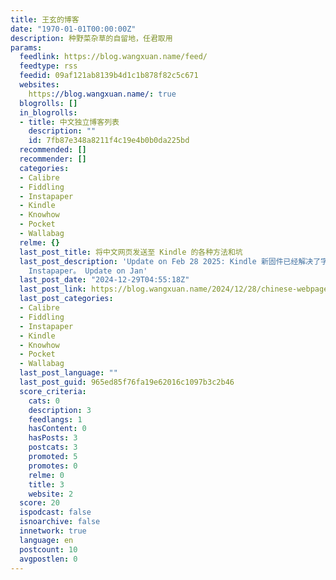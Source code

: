 ```yaml
---
title: 王玄的博客
date: "1970-01-01T00:00:00Z"
description: 种野菜杂草的自留地，任君取用
params:
  feedlink: https://blog.wangxuan.name/feed/
  feedtype: rss
  feedid: 09af121ab8139b4d1c1b878f82c5c671
  websites:
    https://blog.wangxuan.name/: true
  blogrolls: []
  in_blogrolls:
  - title: 中文独立博客列表
    description: ""
    id: 7fb87e348a8211f4c19e4b0b0da225bd
  recommended: []
  recommender: []
  categories:
  - Calibre
  - Fiddling
  - Instapaper
  - Kindle
  - Knowhow
  - Pocket
  - Wallabag
  relme: {}
  last_post_title: 将中文网页发送至 Kindle 的各种方法和坑
  last_post_description: 'Update on Feb 28 2025: Kindle 新固件已经解决了字体设置不能持久生效的问题。中文显示问题比以前好解决了。对于大部分读者推荐使用
    Instapaper。 Update on Jan'
  last_post_date: "2024-12-29T04:55:18Z"
  last_post_link: https://blog.wangxuan.name/2024/12/28/chinese-webpage-to-kindle/
  last_post_categories:
  - Calibre
  - Fiddling
  - Instapaper
  - Kindle
  - Knowhow
  - Pocket
  - Wallabag
  last_post_language: ""
  last_post_guid: 965ed85f76fa19e62016c1097b3c2b46
  score_criteria:
    cats: 0
    description: 3
    feedlangs: 1
    hasContent: 0
    hasPosts: 3
    postcats: 3
    promoted: 5
    promotes: 0
    relme: 0
    title: 3
    website: 2
  score: 20
  ispodcast: false
  isnoarchive: false
  innetwork: true
  language: en
  postcount: 10
  avgpostlen: 0
---
```

